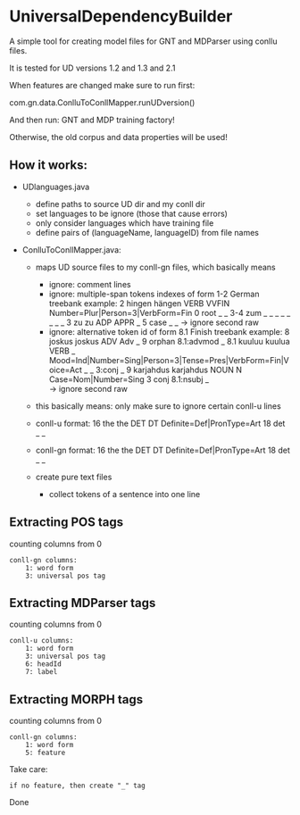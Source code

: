 # UniversalDependencyBuilder

A simple tool for creating model files for GNT and MDParser using conllu files.

It is tested for UD versions 1.2 and 1.3 and 2.1

When features are changed make sure to run first:

com.gn.data.ConlluToConllMapper.runUDversion()

And then run:
GNT and MDP training factory!

Otherwise, the old corpus and data properties will be used!

## How it works:

- UDlanguages.java

	- define paths to source UD dir and my conll dir
	- set languages to be ignore (those that cause errors)
	- only consider languages which have training file
	- define pairs of (languageName, languageID) from file names

- ConlluToConllMapper.java:

	- maps UD source files to my conll-gn files, which basically means
		- ignore: comment lines
		- ignore: multiple-span tokens indexes of form 1-2
			German treebank example:
				2	hingen	hängen	VERB	VVFIN	Number=Plur|Person=3|VerbForm=Fin	0	root	_	_
				3-4	zum	_	_	_	_	_	_	_	_
				3	zu	zu	ADP	APPR	_	5	case	_	_
			-> ignore second raw
		- ignore: alternative token id of form 8.1
			Finish treebank example:
				8	joskus	joskus	ADV	Adv	_	9	orphan	8.1:advmod	_
				8.1	kuuluu	kuulua	VERB	_	Mood=Ind|Number=Sing|Person=3|Tense=Pres|VerbForm=Fin|Voice=Act	_	_	3:conj	_
				9	karjahdus	karjahdus	NOUN	N	Case=Nom|Number=Sing	3	conj	8.1:nsubj	_		
			-> ignore second raw
	- this basically means: only make sure to ignore certain conll-u lines
		
	- conll-u format:
		16	the	the	DET	DT	Definite=Def|PronType=Art	18	det	_	_
	- conll-gn format:
		16	the	the	DET	DT	Definite=Def|PronType=Art	18	det	_	_
		
	- create pure text files
		- collect tokens of a sentence into one line
		
## Extracting POS tags

counting columns from 0

	conll-gn columns: 
		1: word form
		3: universal pos tag

## Extracting MDParser tags

counting columns from 0

	conll-u columns: 
		1: word form
		3: universal pos tag
		6: headId
		7: label

## Extracting MORPH tags

counting columns from 0

	conll-gn columns: 
		1: word form
		5: feature
		
Take care:

	if no feature, then create "_" tag

Done


